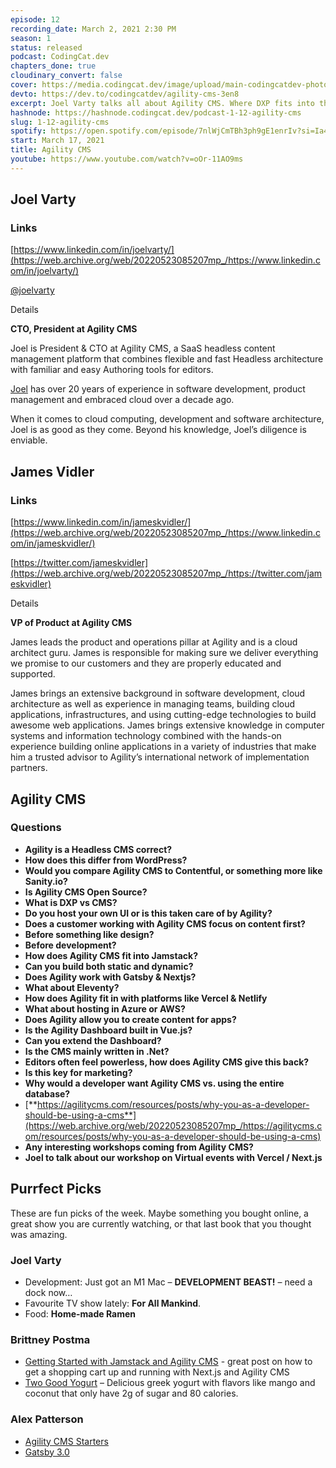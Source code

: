 ```yaml
---
episode: 12
recording_date: March 2, 2021 2:30 PM
season: 1
status: released
podcast: CodingCat.dev
chapters_done: true
cloudinary_convert: false
cover: https://media.codingcat.dev/image/upload/main-codingcatdev-photo/oogq3stsiqvbzsswaatr.png
devto: https://dev.to/codingcatdev/agility-cms-3en8
excerpt: Joel Varty talks all about Agility CMS. Where DXP fits into the Jamstack.
hashnode: https://hashnode.codingcat.dev/podcast-1-12-agility-cms
slug: 1-12-agility-cms
spotify: https://open.spotify.com/episode/7nlWjCmTBh3ph9gE1enrIv?si=Ia4K1KnYQkKm7tQR5mnYqw
start: March 17, 2021
title: Agility CMS
youtube: https://www.youtube.com/watch?v=oOr-11AO9ms
---
```

## Joel Varty

### Links

[https://www.linkedin.com/in/joelvarty/](https://web.archive.org/web/20220523085207mp_/https://www.linkedin.com/in/joelvarty/)

[@joelvarty](https://web.archive.org/web/20220523085207mp_/https://twitter.com/joelvarty)

Details

**CTO, President at Agility CMS**

Joel is President & CTO at Agility CMS, a SaaS headless content management platform that combines flexible and fast Headless architecture with familiar and easy Authoring tools for editors.

[Joel](https://web.archive.org/web/20220523085207mp_/https://www.linkedin.com/in/joelvarty/) has over 20 years of experience in software development, product management and embraced cloud over a decade ago.

When it comes to cloud computing, development and software architecture, Joel is as good as they come. Beyond his knowledge, Joel’s diligence is enviable.

## James Vidler

### Links

[https://www.linkedin.com/in/jameskvidler/](https://web.archive.org/web/20220523085207mp_/https://www.linkedin.com/in/jameskvidler/)

[https://twitter.com/jameskvidler](https://web.archive.org/web/20220523085207mp_/https://twitter.com/jameskvidler)

Details

**VP of Product at Agility CMS**

James leads the product and operations pillar at Agility and is a cloud architect guru. James is responsible for making sure we deliver everything we promise to our customers and they are properly educated and supported.

James brings an extensive background in software development, cloud architecture as well as experience in managing teams, building cloud applications, infrastructures, and using cutting-edge technologies to build awesome web applications. James brings extensive knowledge in computer systems and information technology combined with the hands-on experience building online applications in a variety of industries that make him a trusted advisor to Agility’s international network of implementation partners.

## Agility CMS

### Questions

*   **Agility is a Headless CMS correct?**
*   **How does this differ from WordPress?**
*   **Would you compare Agility CMS to Contentful, or something more like Sanity.io?**
*   **Is Agility CMS Open Source?**
*   **What is DXP vs CMS?**
*   **Do you host your own UI or is this taken care of by Agility?**
*   **Does a customer working with Agility CMS focus on content first?**
*   **Before something like design?**
*   **Before development?**
*   **How does Agility CMS fit into Jamstack?**
*   **Can you build both static and dynamic?**
*   **Does Agility work with Gatsby & Nextjs?**
*   **What about Eleventy?**
*   **How does Agility fit in with platforms like Vercel & Netlify**
*   **What about hosting in Azure or AWS?**
*   **Does Agility allow you to create content for apps?**
*   **Is the Agility Dashboard built in Vue.js?**
*   **Can you extend the Dashboard?**
*   **Is the CMS mainly written in .Net?**
*   **Editors often feel powerless, how does Agility CMS give this back?**
*   **Is this key for marketing?**
*   **Why would a developer want Agility CMS vs. using the entire database?**
*   [**https://agilitycms.com/resources/posts/why-you-as-a-developer-should-be-using-a-cms**](https://web.archive.org/web/20220523085207mp_/https://agilitycms.com/resources/posts/why-you-as-a-developer-should-be-using-a-cms)
*   **Any interesting workshops coming from Agility CMS?**
*   **Joel to talk about our workshop on Virtual events with Vercel / Next.js**

## Purrfect Picks

These are fun picks of the week. Maybe something you bought online, a great show you are currently watching, or that last book that you thought was amazing.

### Joel Varty

*   Development: Just got an M1 Mac – **DEVELOPMENT BEAST!** – need a dock now…
*   Favourite TV show lately: **For All Mankind**.
*   Food: **Home-made Ramen**

### Brittney Postma

*   [Getting Started with Jamstack and Agility CMS](https://web.archive.org/web/20220523085207mp_/https://itnext.io/getting-started-with-jamstack-and-agility-cms-da43a9245b10) - great post on how to get a shopping cart up and running with Next.js and Agility CMS
*   [Two Good Yogurt](https://web.archive.org/web/20220523085207mp_/https://www.twogoodyogurt.com/lower-sugar-yogurt/?gclid=Cj0KCQiAvvKBBhCXARIsACTePW-x6qWt4vl26GWpYJI6hbx5s48iA_obn0E11ZznAydLNaVJOo8YRdEaAq1SEALw_wcB&gclsrc=aw.ds) – Delicious greek yogurt with flavors like mango and coconut that only have 2g of sugar and 80 calories.

### Alex Patterson

*   [Agility CMS Starters](https://web.archive.org/web/20220523085207mp_/https://agilitycms.com/starters)
*   [Gatsby 3.0](https://web.archive.org/web/20220523085207mp_/https://www.gatsbyjs.com/blog/gatsby-v3/)